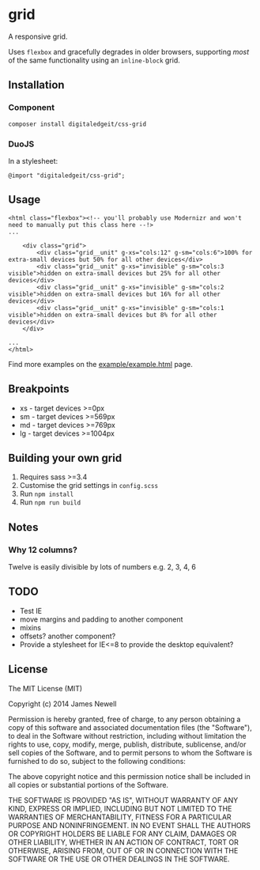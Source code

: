 # grid

A responsive grid. 

Uses `flexbox` and gracefully degrades in older browsers, supporting *most* of the same functionality using an `inline-block` grid.

## Installation

### Component

    composer install digitaledgeit/css-grid
    
### DuoJS

In a stylesheet:

    @import "digitaledgeit/css-grid";
   
## Usage
    
    <html class="flexbox"><!-- you'll probably use Modernizr and won't need to manually put this class here --!>
    ...
    
        <div class="grid">
            <div class="grid__unit" g-xs="cols:12" g-sm="cols:6">100% for extra-small devices but 50% for all other devices</div>
            <div class="grid__unit" g-xs="invisible" g-sm="cols:3 visible">hidden on extra-small devices but 25% for all other devices</div>
            <div class="grid__unit" g-xs="invisible" g-sm="cols:2 visible">hidden on extra-small devices but 16% for all other devices</div>
            <div class="grid__unit" g-xs="invisible" g-sm="cols:1 visible">hidden on extra-small devices but 8% for all other devices</div>
        </div>
        
    ...
    </html>

Find more examples on the [example/example.html](http://digitaledgeit.github.io/css-grid/example/example.html) page.

## Breakpoints

 - xs - target devices >=0px
 - sm - target devices >=569px
 - md - target devices >=769px
 - lg - target devices >=1004px

## Building your own grid

1. Requires sass >=3.4
2. Customise the grid settings in `config.scss`
3. Run `npm install`
4. Run `npm run build`
   
## Notes

### Why 12 columns? 
Twelve is easily divisible by lots of numbers e.g. 2, 3, 4, 6

## TODO

- Test IE
- move margins and padding to another component
- mixins
- offsets? another component?
- Provide a stylesheet for IE<=8 to provide the desktop equivalent?

## License

The MIT License (MIT)

Copyright (c) 2014 James Newell

Permission is hereby granted, free of charge, to any person obtaining a copy of this software and associated documentation files (the "Software"), to deal in the Software without restriction, including without limitation the rights to use, copy, modify, merge, publish, distribute, sublicense, and/or sell copies of the Software, and to permit persons to whom the Software is furnished to do so, subject to the following conditions:

The above copyright notice and this permission notice shall be included in all copies or substantial portions of the Software.

THE SOFTWARE IS PROVIDED "AS IS", WITHOUT WARRANTY OF ANY KIND, EXPRESS OR IMPLIED, INCLUDING BUT NOT LIMITED TO THE WARRANTIES OF MERCHANTABILITY, FITNESS FOR A PARTICULAR PURPOSE AND NONINFRINGEMENT. IN NO EVENT SHALL THE AUTHORS OR COPYRIGHT HOLDERS BE LIABLE FOR ANY CLAIM, DAMAGES OR OTHER LIABILITY, WHETHER IN AN ACTION OF CONTRACT, TORT OR OTHERWISE, ARISING FROM, OUT OF OR IN CONNECTION WITH THE SOFTWARE OR THE USE OR OTHER DEALINGS IN THE SOFTWARE.